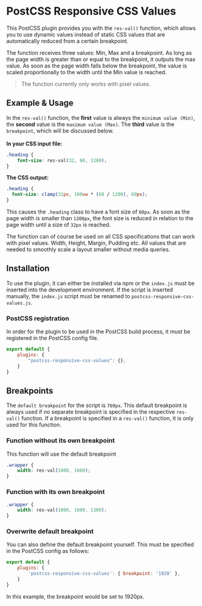 # PostCSS Responsive CSS Values

This PostCSS plugin provides you with the `res-val()` function, which allows you to use dynamic values instead of static CSS values that are automatically reduced from a certain breakpoint.

The function receives three values: Min, Max and a breakpoint. As long as the page width is greater than or equal to the breakpoint, it outputs the max value. As soon as the page width falls below the breakpoint, the value is scaled proportionally to the width until the Min value is reached.

> The function currently only works with pixel values.

## Example & Usage
In the `res-val()` function, the **first** value is always the `minimum value (Min)`, the **second** value is the `maximum value (Max)`. The **third** value is the `breakpoint`, which will be discussed below.<br><br>
**In your CSS input file:**
```css
.heading {
    font-size: res-val(32, 60, 1200);
}
```
**The CSS output:**
```css
.heading {
  font-size: clamp(32px, 100vw * (60 / 1200), 60px);
}
```
This causes the `.heading` class to have a font size of `60px`. As soon as the page width is smaller than `1200px`, the font size is reduced in relation to the page width until a size of `32px` is reached. 

The function can of course be used on all CSS specifications that can work with pixel values. Width, Height, Margin, Pudding etc. All values that are needed to smoothly scale a layout smaller without media queries.

## Installation
To use the plugin, it can either be installed via npm or the `index.js` must be inserted into the development environment.
If the script is inserted manually, the `index.js` script must be renamed to `postcss-responsive-css-values.js`.

### PostCSS registration
In order for the plugin to be used in the PostCSS build process, it must be registered in the PostCSS config file.
```js
export default {
    plugins: {
        "postcss-responsive-css-values": {},
    }
}
```
## Breakpoints
The `default breakpoint` for the script is `769px`. This default breakpoint is always used if no separate breakpoint is specified in the respective `res-val()` function.
If a breakpoint is specified in a `res-val()` function, it is only used for this function.

### Function without its own breakpoint
This function will use the default breakpoint
```css
.wrapper {
    width: res-val(1000, 1600);
}
```
### Function with its own breakpoint
```css
.wrapper {
    width: res-val(1000, 1600, 1300);
}
```
### Overwrite default breakpoint
You can also define the default breakpoint yourself. This must be specified in the PostCSS config as follows:
```js
export default {
    plugins: {
        'postcss-responsive-css-values': { breakpoint: '1920' },
    }
}
```
In this example, the breakpoint would be set to 1920px.
